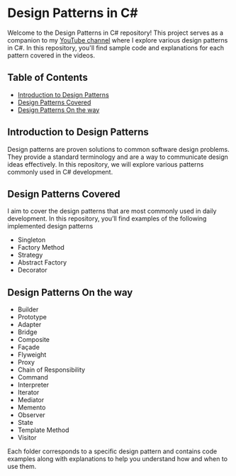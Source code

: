 # Design Patterns in C#  

Welcome to the Design Patterns in C# repository! This project serves as a companion to my [YouTube channel](https://www.youtube.com/@mostafa_dindar) where I explore various design patterns in C#. In this repository, you'll find sample code and explanations for each pattern covered in the videos.  

## Table of Contents  

- [Introduction to Design Patterns](#introduction-to-design-patterns)  
- [Design Patterns Covered](#design-patterns-covered)  
- [Design Patterns On the way](#design-patterns-on-the-way)  
 

## Introduction to Design Patterns  

Design patterns are proven solutions to common software design problems. They provide a standard terminology and are a way to communicate design ideas effectively. In this repository, we will explore various patterns commonly used in C# development.  

## Design Patterns Covered
I aim to cover the design patterns that are most commonly used in daily development. In this repository, you’ll find examples of the following implemented design patterns

- Singleton  
- Factory Method
- Strategy    
- Abstract Factory  
- Decorator



## Design Patterns On the way  
- Builder  
- Prototype  
- Adapter  
- Bridge  
- Composite  
- Façade  
- Flyweight  
- Proxy  
- Chain of Responsibility  
- Command  
- Interpreter  
- Iterator  
- Mediator  
- Memento  
- Observer  
- State  
- Template Method  
- Visitor  

Each folder corresponds to a specific design pattern and contains code examples along with explanations to help you understand how and when to use them.  
